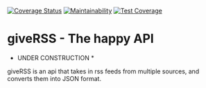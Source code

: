 [![Coverage Status](https://coveralls.io/repos/github/Zaphelyn/giveRSS/badge.svg?branch=main)](https://coveralls.io/github/Zaphelyn/giveRSS?branch=main)  [![Maintainability](https://api.codeclimate.com/v1/badges/68a5f8097c3304b4437a/maintainability)](https://codeclimate.com/github/Zaphelyn/giveRSS/maintainability) [![Test Coverage](https://api.codeclimate.com/v1/badges/68a5f8097c3304b4437a/test_coverage)](https://codeclimate.com/github/Zaphelyn/giveRSS/test_coverage) 


# giveRSS - The happy API


* UNDER CONSTRUCTION *

giveRSS is an api that takes in rss feeds from multiple sources, and converts them into JSON format. 
